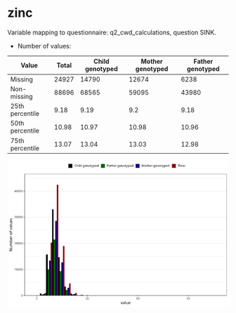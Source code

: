 # zinc
Variable mapping to questionnaire: q2_cwd_calculations, question SINK.
- Number of values:

| Value | Total | Child genotyped | Mother genotyped | Father genotyped |
| ----- | ----- | --------------- | ---------------- | ---------------- |
| Missing | 24927 | 14790 | 12674 | 6238 |
| Non-missing | 88696 | 68565 | 59095 | 43980 |
| 25th percentile | 9.18 | 9.19 | 9.2 | 9.18 |
| 50th percentile | 10.98 | 10.97 | 10.98 | 10.96 |
| 75th percentile | 13.07 | 13.04 | 13.03 | 12.98 |



![](zinc_n.png)




